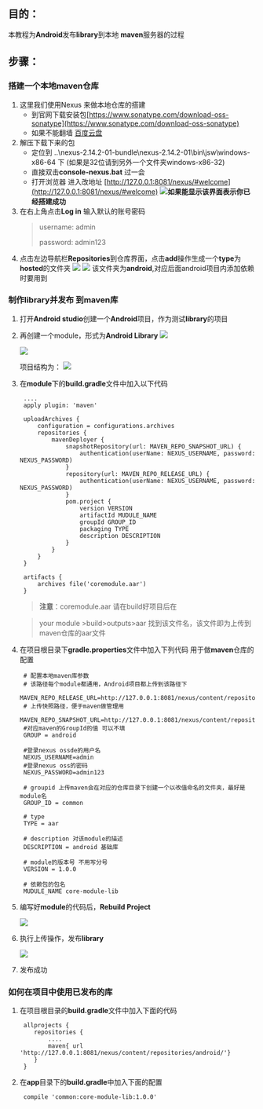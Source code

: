 ## 目的：
本教程为**Android**发布**library**到本地 **maven**服务器的过程
## 步骤：
### 搭建一个本地**maven**仓库
1. 这里我们使用Nexus 来做本地仓库的搭建
	* 到官网下载安装包[https://www.sonatype.com/download-oss-sonatype](https://www.sonatype.com/download-oss-sonatype)
	* 如果不能翻墙 [百度云盘](http://pan.baidu.com/s/1hsQdID2)
2. 解压下载下来的包
	* 定位到  ..\nexus-2.14.2-01-bundle\nexus-2.14.2-01\bin\jsw\windows-x86-64 下 (如果是32位请到另外一个文件夹windows-x86-32)
	* 直接双击**console-nexus.bat** 过一会
	* 打开浏览器 进入改地址 [http://127.0.0.1:8081/nexus/#welcome](http://127.0.0.1:8081/nexus/#welcome)
	![](nexus.png)**如果能显示该界面表示你已经搭建成功**
3. 在右上角点击**Log in** 输入默认的账号密码
	> username: admin
	> 
	> password: admin123
4. 点击左边导航栏**Repositories**到仓库界面，点击**add**操作生成一个**type**为**hosted**的文件夹
	![](repo.png)
	![](gen_repo.png)
	该文件夹为**android**,对应后面android项目内添加依赖时要用到
### 制作**library**并发布 到**maven**库

1. 打开**Android studio**创建一个**Android**项目，作为测试**library**的项目
2. 再创建一个module，形式为**Android Library**
	![](new_module.png)
	
	![](android_library.png)
	
	
	项目结构为：
	![](project.png)
3. 在**module**下的**build.gradle**文件中加入以下代码

		....
		apply plugin: 'maven'
	
		uploadArchives {
			configuration = configurations.archives
			repositories {
			    mavenDeployer {
			        snapshotRepository(url: MAVEN_REPO_SNAPSHOT_URL) {
			            authentication(userName: NEXUS_USERNAME, password: NEXUS_PASSWORD)
			        }
			        repository(url: MAVEN_REPO_RELEASE_URL) {
			            authentication(userName: NEXUS_USERNAME, password: NEXUS_PASSWORD)
			        }
			        pom.project {
			            version VERSION
			            artifactId MUDULE_NAME
			            groupId GROUP_ID
			            packaging TYPE
			            description DESCRIPTION
			        }
			    }
			}
	    }
			
		artifacts {
			archives file('coremodule.aar')
		}
	> **注意**：coremodule.aar 请在build好项目后在

	>your module >build>outputs>aar  找到该文件名，该文件即为上传到maven仓库的aar文件
4. 在项目根目录下**gradle.properties**文件中加入下列代码 用于做**maven**仓库的配置
	
	    # 配置本地maven库参数
		# 该路径每个module都通用，Android项目都上传到该路径下
		MAVEN_REPO_RELEASE_URL=http://127.0.0.1:8081/nexus/content/repositories/android/
		# 上传快照路径，便于maven做管理用
		MAVEN_REPO_SNAPSHOT_URL=http://127.0.0.1:8081/nexus/content/repositories/snapshots/
		#对应maven的GroupId的值 可以不填
		GROUP = android
	
		#登录nexus ossde的用户名
		NEXUS_USERNAME=admin
		#登录nexus oss的密码
		NEXUS_PASSWORD=admin123
			
		# groupid 上传maven会在对应的仓库目录下创建一个以改值命名的文件夹，最好是module名
		GROUP_ID = common
			
		# type
		TYPE = aar
	
		# description 对该module的描述
		DESCRIPTION = android 基础库
	
		# module的版本号 不用写分号
		VERSION = 1.0.0
	
		# 依赖包的包名
		MUDULE_NAME core-module-lib
	
	
5. 编写好**module**的代码后，**Rebuild Project**
	
	![](rebuild_project.png)	
6. 执行上传操作，发布**library**
	
	![](gradle_task.png)
7. 发布成功

### 如何在项目中使用已发布的库
1. 在项目根目录的**build.gradle**文件中加入下面的代码
	
		allprojects {
		   repositories {
		       ....
		       maven{ url 'http://127.0.0.1:8081/nexus/content/repositories/android/'}
		   }
		}
2. 在**app**目录下的**build.gradle**中加入下面的配置
	

		compile 'common:core-module-lib:1.0.0' 